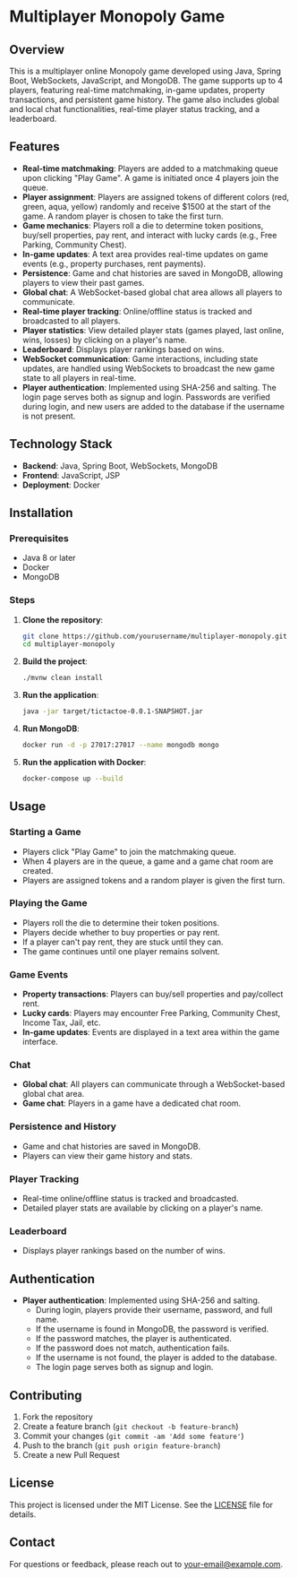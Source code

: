 # Multiplayer Monopoly Game

## Overview

This is a multiplayer online Monopoly game developed using Java, Spring Boot, WebSockets, JavaScript, and MongoDB. The game supports up to 4 players, featuring real-time matchmaking, in-game updates, property transactions, and persistent game history. The game also includes global and local chat functionalities, real-time player status tracking, and a leaderboard.

## Features

- **Real-time matchmaking**: Players are added to a matchmaking queue upon clicking "Play Game". A game is initiated once 4 players join the queue.
- **Player assignment**: Players are assigned tokens of different colors (red, green, aqua, yellow) randomly and receive $1500 at the start of the game. A random player is chosen to take the first turn.
- **Game mechanics**: Players roll a die to determine token positions, buy/sell properties, pay rent, and interact with lucky cards (e.g., Free Parking, Community Chest).
- **In-game updates**: A text area provides real-time updates on game events (e.g., property purchases, rent payments).
- **Persistence**: Game and chat histories are saved in MongoDB, allowing players to view their past games.
- **Global chat**: A WebSocket-based global chat area allows all players to communicate.
- **Real-time player tracking**: Online/offline status is tracked and broadcasted to all players.
- **Player statistics**: View detailed player stats (games played, last online, wins, losses) by clicking on a player's name.
- **Leaderboard**: Displays player rankings based on wins.
- **WebSocket communication**: Game interactions, including state updates, are handled using WebSockets to broadcast the new game state to all players in real-time.
- **Player authentication**: Implemented using SHA-256 and salting. The login page serves both as signup and login. Passwords are verified during login, and new users are added to the database if the username is not present.

## Technology Stack

- **Backend**: Java, Spring Boot, WebSockets, MongoDB
- **Frontend**: JavaScript, JSP
- **Deployment**: Docker

## Installation

### Prerequisites

- Java 8 or later
- Docker
- MongoDB

### Steps

1. **Clone the repository**:

   ```sh
   git clone https://github.com/yourusername/multiplayer-monopoly.git
   cd multiplayer-monopoly
   ```

2. **Build the project**:

   ```sh
   ./mvnw clean install
   ```

3. **Run the application**:

   ```sh
   java -jar target/tictactoe-0.0.1-SNAPSHOT.jar
   ```

4. **Run MongoDB**:

   ```sh
   docker run -d -p 27017:27017 --name mongodb mongo
   ```

5. **Run the application with Docker**:
   ```sh
   docker-compose up --build
   ```

## Usage

### Starting a Game

- Players click "Play Game" to join the matchmaking queue.
- When 4 players are in the queue, a game and a game chat room are created.
- Players are assigned tokens and a random player is given the first turn.

### Playing the Game

- Players roll the die to determine their token positions.
- Players decide whether to buy properties or pay rent.
- If a player can't pay rent, they are stuck until they can.
- The game continues until one player remains solvent.

### Game Events

- **Property transactions**: Players can buy/sell properties and pay/collect rent.
- **Lucky cards**: Players may encounter Free Parking, Community Chest, Income Tax, Jail, etc.
- **In-game updates**: Events are displayed in a text area within the game interface.

### Chat

- **Global chat**: All players can communicate through a WebSocket-based global chat area.
- **Game chat**: Players in a game have a dedicated chat room.

### Persistence and History

- Game and chat histories are saved in MongoDB.
- Players can view their game history and stats.

### Player Tracking

- Real-time online/offline status is tracked and broadcasted.
- Detailed player stats are available by clicking on a player's name.

### Leaderboard

- Displays player rankings based on the number of wins.

## Authentication

- **Player authentication**: Implemented using SHA-256 and salting.
  - During login, players provide their username, password, and full name.
  - If the username is found in MongoDB, the password is verified.
  - If the password matches, the player is authenticated.
  - If the password does not match, authentication fails.
  - If the username is not found, the player is added to the database.
  - The login page serves both as signup and login.

## Contributing

1. Fork the repository
2. Create a feature branch (`git checkout -b feature-branch`)
3. Commit your changes (`git commit -am 'Add some feature'`)
4. Push to the branch (`git push origin feature-branch`)
5. Create a new Pull Request

## License

This project is licensed under the MIT License. See the [LICENSE](LICENSE) file for details.

## Contact

For questions or feedback, please reach out to [your-email@example.com](mailto:your-email@example.com).
